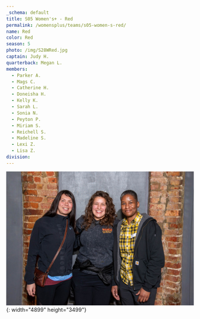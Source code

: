 ```yaml
---
_schema: default
title: S05 Women's+ - Red
permalink: /womensplus/teams/s05-women-s-red/
name: Red
color: Red
season: 5
photo: /img/S28WRed.jpg
captain: Judy H.
quarterback: Megan L.
members:
  - Parker A.
  - Mags C.
  - Catherine H.
  - Doneisha H.
  - Kelly K.
  - Sarah L.
  - Sonia N.
  - Peyton P.
  - Miriam S.
  - Reichell S.
  - Madeline S.
  - Lexi Z.
  - Lisa Z.
division:
---
```

![](/img/da2-7095.jpg){: width="4899" height="3499"}